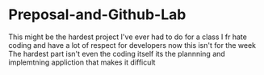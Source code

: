 # Preposal-and-Github-Lab
This might be the hardest project I've ever had to do for a class
I fr hate coding and have a lot of respect for developers now this isn't for the week
The hardest part isn't even the coding itself its the plannning and implemtning appliction that makes it difficult 
